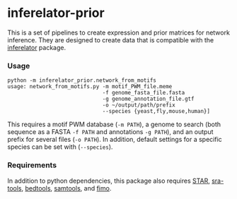 # inferelator-prior

This is a set of pipelines to create expression and prior matrices for network inference. They are designed to create
data that is compatible with the [inferelator](https://github.com/flatironinstitute/inferelator) package. 

### Usage

    python -m inferelator_prior.network_from_motifs
    usage: network_from_motifs.py -m motif_PWM_file.meme
                                  -f genome_fasta_file.fasta
                                  -g genome_annotation_file.gtf
                                  -o ~/output/path/prefix
                                  --species {yeast,fly,mouse,human}]
                                  
This requires a motif PWM database (`-m PATH`), 
a genome to search (both sequence as a FASTA `-f PATH` and annotations `-g PATH`),
and an output prefix for several files (`-o PATH`).
In addition, default settings for a specific species can be set with (`--species`).

### Requirements

In addition to
python dependencies, this package also requires 
[STAR](https://github.com/alexdobin/STAR),
[sra-tools](http://ncbi.github.io/sra-tools/), 
[bedtools](https://bedtools.readthedocs.io/en/latest/),
[samtools](http://www.htslib.org/), and
[fimo](http://meme-suite.org/doc/fimo.html).

